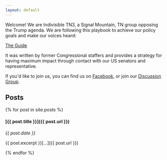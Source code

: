 ```yaml
---
layout: default
---
```


Welcome! We are Indivisible TN3, a Signal Mountain, TN group opposing the Trump agenda. We are following this playbook to achieve our policy goals and make our voices heard:

[The Guide][guide]

It was written by former Congressional staffers and provides a strategy for having maximum impact through contact with our US senators and representative.

If you'd like to join us, you can find us on [Facebook][fb], or join our [Discussion Group][group].

[guide]: https://www.indivisibleguide.com
[fb]: https://www.facebook.com/indivisibletn3/
[group]: https://groups.google.com/forum/#!forum/IndivisibleTN3


## [](#blog)Posts

{% for post in site.posts %}

#### [{{ post.title }}]({{ post.url }})

*{{ post.date }}*

{{ post.excerpt }}[...]({{ post.url }})

{% endfor %}